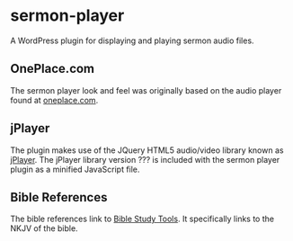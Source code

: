 # sermon-player
A WordPress plugin for displaying and playing sermon audio files.

## OnePlace.com
The sermon player look and feel was originally based on the audio player found at [oneplace.com](http://www.oneplace.com/ministries/love-worth-finding/).

## jPlayer
The plugin makes use of the JQuery HTML5 audio/video library known as [jPlayer](http://jplayer.org/). The jPlayer library version ??? is included with the sermon player plugin as a minified JavaScript file.

## Bible References
The bible references link to [Bible Study Tools](http://www.biblestudytools.com). It specifically links to the NKJV of the bible.
